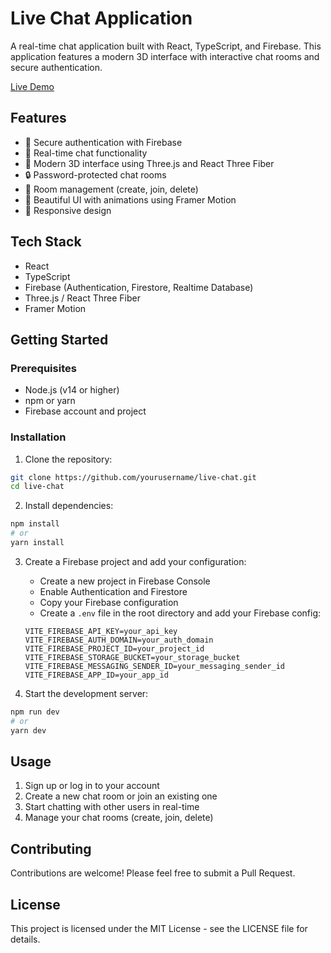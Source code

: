 # Live Chat Application

A real-time chat application built with React, TypeScript, and Firebase. This application features a modern 3D interface with interactive chat rooms and secure authentication.

[Live Demo](https://chattie-455301.web.app/)

## Features

- 🔐 Secure authentication with Firebase
- 💬 Real-time chat functionality
- 🎨 Modern 3D interface using Three.js and React Three Fiber
- 🔒 Password-protected chat rooms
- 👥 Room management (create, join, delete)
- 🌟 Beautiful UI with animations using Framer Motion
- 📱 Responsive design

## Tech Stack

- React
- TypeScript
- Firebase (Authentication, Firestore, Realtime Database)
- Three.js / React Three Fiber
- Framer Motion

## Getting Started

### Prerequisites

- Node.js (v14 or higher)
- npm or yarn
- Firebase account and project

### Installation

1. Clone the repository:
```bash
git clone https://github.com/yourusername/live-chat.git
cd live-chat
```

2. Install dependencies:
```bash
npm install
# or
yarn install
```

3. Create a Firebase project and add your configuration:
   - Create a new project in Firebase Console
   - Enable Authentication and Firestore
   - Copy your Firebase configuration
   - Create a `.env` file in the root directory and add your Firebase config:
   ```
   VITE_FIREBASE_API_KEY=your_api_key
   VITE_FIREBASE_AUTH_DOMAIN=your_auth_domain
   VITE_FIREBASE_PROJECT_ID=your_project_id
   VITE_FIREBASE_STORAGE_BUCKET=your_storage_bucket
   VITE_FIREBASE_MESSAGING_SENDER_ID=your_messaging_sender_id
   VITE_FIREBASE_APP_ID=your_app_id
   ```

4. Start the development server:
```bash
npm run dev
# or
yarn dev
```

## Usage

1. Sign up or log in to your account
2. Create a new chat room or join an existing one
3. Start chatting with other users in real-time
4. Manage your chat rooms (create, join, delete)

## Contributing

Contributions are welcome! Please feel free to submit a Pull Request.

## License

This project is licensed under the MIT License - see the LICENSE file for details.
